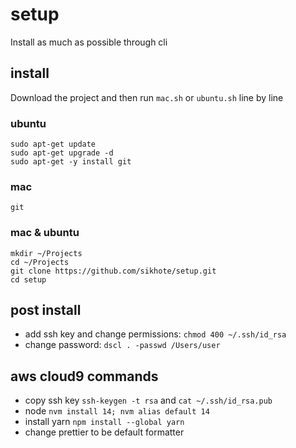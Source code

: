 # setup
Install as much as possible through cli

## install
Download the project and then run `mac.sh` or `ubuntu.sh` line by line

### ubuntu
```
sudo apt-get update
sudo apt-get upgrade -d
sudo apt-get -y install git
```

### mac
```
git
```

### mac & ubuntu
```
mkdir ~/Projects
cd ~/Projects
git clone https://github.com/sikhote/setup.git
cd setup
```

## post install
- add ssh key and change permissions: `chmod 400 ~/.ssh/id_rsa`
- change password: `dscl . -passwd /Users/user`

## aws cloud9 commands
- copy ssh key `ssh-keygen -t rsa` and `cat ~/.ssh/id_rsa.pub`
- node `nvm install 14; nvm alias default 14`
- install yarn `npm install --global yarn`
- change prettier to be default formatter
